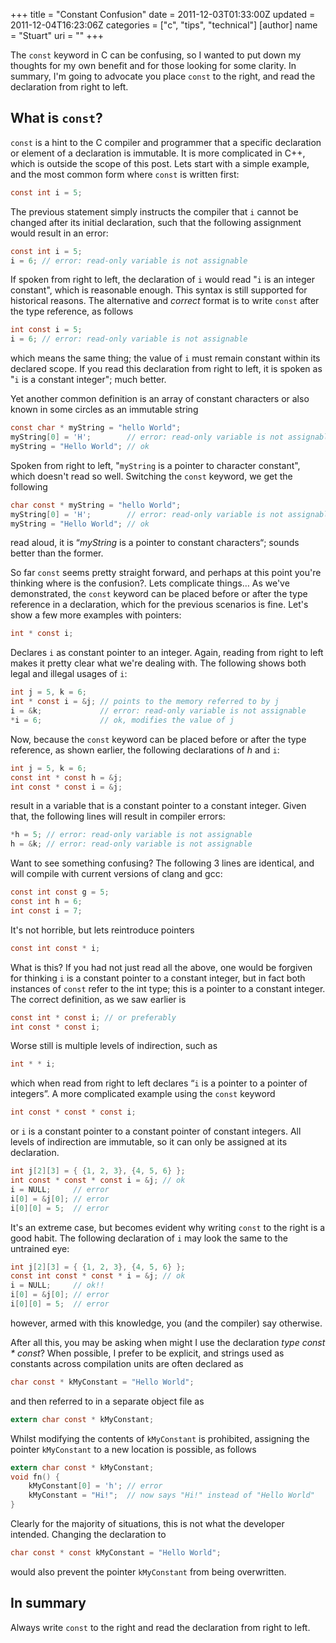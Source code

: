 +++
title = "Constant Confusion"
date = 2011-12-03T01:33:00Z
updated = 2011-12-04T16:23:06Z
categories = ["c", "tips", "technical"]
[author]
	name = "Stuart"
	uri = ""
+++

The `const` keyword in C can be confusing, so I wanted to put down my thoughts for my own benefit and for those looking for some clarity. In summary, I'm going to advocate you place `const` to the right, and read the declaration from right to left.

## What is `const`?

`const` is a hint to the C compiler and programmer that a specific declaration or element of a declaration is immutable.  It is more complicated in C++, which is outside the scope of this post.  Lets start with a simple example, and the most common form where `const` is written first:

```c
const int i = 5;
```

The previous statement simply instructs the compiler that `i` cannot be changed after its initial declaration, such that the following assignment would result in an error:

```c
const int i = 5;
i = 6; // error: read-only variable is not assignable
```

If spoken from right to left, the declaration of `i` would read "`i` is an integer constant", which is reasonable enough.  This syntax is still supported for historical reasons.  The alternative and _correct_ format is to write `const` after the type reference, as follows

```c
int const i = 5;
i = 6; // error: read-only variable is not assignable
```

which means the same thing; the value of `i` must remain constant within its declared scope.  If you read this declaration from right to left, it is spoken as "`i` is a constant integer"; much better.

Yet another common definition is an array of constant characters or also known in some circles as an immutable string

```c
const char * myString = "hello World";
myString[0] = 'H';        // error: read-only variable is not assignable
myString = "Hello World"; // ok
```

Spoken from right to left, "`myString` is a pointer to character constant", which doesn't read so well. Switching the `const` keyword, we get the following

```c
char const * myString = "hello World";
myString[0] = 'H';        // error: read-only variable is not assignable
myString = "Hello World"; // ok
```

read aloud, it is “_myString_ is a pointer to constant characters“; sounds better than the former.

So far `const` seems pretty straight forward, and perhaps at this point you're thinking where is the confusion?.  Lets complicate things…  As we've demonstrated, the `const` keyword can be placed before or after the type reference in a declaration, which for the previous scenarios is fine.  Let's show a few more examples with pointers:

```c
int * const i;
```

Declares `i` as constant pointer to an integer.  Again, reading from right to left makes it pretty clear what we're dealing with.  The following shows both legal and illegal usages of `i`:

```c
int j = 5, k = 6;
int * const i = &j; // points to the memory referred to by j
i = &k;             // error: read-only variable is not assignable
*i = 6;             // ok, modifies the value of j
```

Now, because the `const` keyword can be placed before or after the type reference, as shown earlier, the following declarations of _h_ and `i`:

```c
int j = 5, k = 6;
const int * const h = &j;
int const * const i = &j;
```

result in a variable that is a constant pointer to a constant integer.  Given that, the following lines will result in compiler errors:

```c
*h = 5; // error: read-only variable is not assignable
h = &k; // error: read-only variable is not assignable
```

Want to see something confusing? The following 3 lines are identical, and will compile with current versions of clang and gcc:

```c
const int const g = 5;
const int h = 6;
int const i = 7;
```

It's not horrible, but lets reintroduce pointers

```c
const int const * i;
```

What is this? If you had not just read all the above, one would be forgiven for thinking `i` is a constant pointer to a constant integer, but in fact both instances of `const` refer to the int type; this is a pointer to a constant integer. The correct definition, as we saw earlier is

```c
const int * const i; // or preferably
int const * const i;
```

Worse still is multiple levels of indirection, such as

```c
int * * i;
```

which when read from right to left declares “`i` is a pointer to a pointer of integers”. A more complicated example using the `const` keyword

```c
int const * const * const i;
```

or `i` is a constant pointer to a constant pointer of constant integers. All levels of indirection are immutable, so it can only be assigned at its declaration.

```c
int j[2][3] = { {1, 2, 3}, {4, 5, 6} };
int const * const * const i = &j; // ok
i = NULL;     // error
i[0] = &j[0]; // error
i[0][0] = 5;  // error
```

It's an extreme case, but becomes evident why writing `const` to the right is a good habit.  The following declaration of `i` may look the same to the untrained eye:

```c
int j[2][3] = { {1, 2, 3}, {4, 5, 6} };
const int const * const * i = &j; // ok
i = NULL;     // ok!!
i[0] = &j[0]; // error
i[0][0] = 5;  // error
```

however, armed with this knowledge, you (and the compiler) say otherwise.

After all this, you may be asking when might I use the declaration _type const * const_?  When possible, I prefer to be explicit, and strings used as constants across compilation units are often declared as

```c
char const * kMyConstant = "Hello World";
```

and then referred to in a separate object file as

```c
extern char const * kMyConstant;
```

Whilst modifying the contents of `kMyConstant` is prohibited, assigning the pointer `kMyConstant` to a new location is possible, as follows

```c
extern char const * kMyConstant;
void fn() {
    kMyConstant[0] = 'h'; // error
    kMyConstant = "Hi!";  // now says "Hi!" instead of "Hello World"
}
```

Clearly for the majority of situations, this is not what the developer intended.  Changing the declaration to

```c
char const * const kMyConstant = "Hello World";
```

would also prevent the pointer `kMyConstant` from being overwritten.

## In summary

Always write `const` to the right and read the declaration from right to left.
